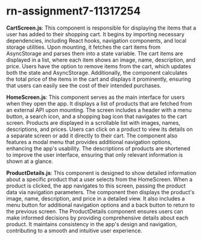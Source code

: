 # rn-assignment7-11317254


**CartScreen.js**: This component is responsible for displaying the items that a user has added to their shopping cart. It begins by importing necessary dependencies, including React hooks, navigation components, and local storage utilities. Upon mounting, it fetches the cart items from AsyncStorage and parses them into a state variable. The cart items are displayed in a list, where each item shows an image, name, description, and price. Users have the option to remove items from the cart, which updates both the state and AsyncStorage. Additionally, the component calculates the total price of the items in the cart and displays it prominently, ensuring that users can easily see the cost of their intended purchases.

**HomeScreen.js**: This component serves as the main interface for users when they open the app. It displays a list of products that are fetched from an external API upon mounting. The screen includes a header with a menu button, a search icon, and a shopping bag icon that navigates to the cart screen. Products are displayed in a scrollable list with images, names, descriptions, and prices. Users can click on a product to view its details on a separate screen or add it directly to their cart. The component also features a modal menu that provides additional navigation options, enhancing the app's usability. The descriptions of products are shortened to improve the user interface, ensuring that only relevant information is shown at a glance.

**ProductDetails.js**: This component is designed to show detailed information about a specific product that a user selects from the HomeScreen. When a product is clicked, the app navigates to this screen, passing the product data via navigation parameters. The component then displays the product's image, name, description, and price in a detailed view. It also includes a menu button for additional navigation options and a back button to return to the previous screen. The ProductDetails component ensures users can make informed decisions by providing comprehensive details about each product. It maintains consistency in the app's design and navigation, contributing to a smooth and intuitive user experience.